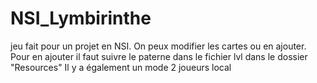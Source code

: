 # NSI_Lymbirinthe
jeu fait pour un projet en NSI. On peux modifier les cartes ou en ajouter. Pour en ajouter il faut suivre le paterne dans le fichier lvl dans le dossier "Resources"
Il y a également un mode 2 joueurs local
